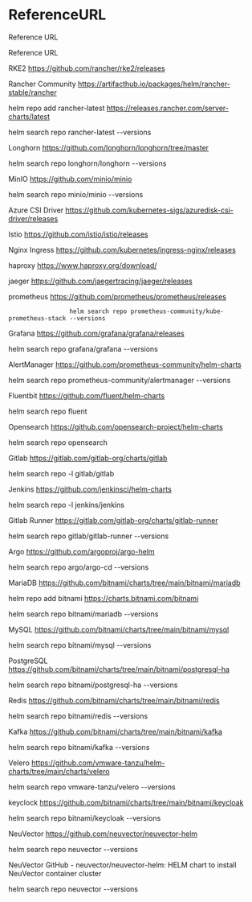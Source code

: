 # ReferenceURL

Reference URL

Reference URL

RKE2  https://github.com/rancher/rke2/releases 

Rancher Community https://artifacthub.io/packages/helm/rancher-stable/rancher 

helm repo add rancher-latest https://releases.rancher.com/server-charts/latest

helm search repo rancher-latest --versions 

Longhorn https://github.com/longhorn/longhorn/tree/master 

helm search repo longhorn/longhorn --versions

MinIO https://github.com/minio/minio 

 helm search repo minio/minio --versions

Azure CSI Driver https://github.com/kubernetes-sigs/azuredisk-csi-driver/releases 

Istio https://github.com/istio/istio/releases 

Nginx Ingress https://github.com/kubernetes/ingress-nginx/releases 

haproxy https://www.haproxy.org/download/ 

jaeger https://github.com/jaegertracing/jaeger/releases 

prometheus https://github.com/prometheus/prometheus/releases   

                     helm search repo prometheus-community/kube-prometheus-stack --versions

Grafana https://github.com/grafana/grafana/releases 

helm search repo grafana/grafana --versions

AlertManager https://github.com/prometheus-community/helm-charts 

helm search repo prometheus-community/alertmanager --versions

Fluentbit https://github.com/fluent/helm-charts 

helm search repo fluent

Opensearch  https://github.com/opensearch-project/helm-charts 

helm search repo opensearch

Gitlab https://gitlab.com/gitlab-org/charts/gitlab 

helm search repo -l gitlab/gitlab

Jenkins https://github.com/jenkinsci/helm-charts 

helm search repo -l jenkins/jenkins

Gitlab Runner https://gitlab.com/gitlab-org/charts/gitlab-runner 

helm search repo gitlab/gitlab-runner --versions

Argo https://github.com/argoproj/argo-helm 

helm search repo argo/argo-cd --versions

MariaDB https://github.com/bitnami/charts/tree/main/bitnami/mariadb 

helm repo add bitnami https://charts.bitnami.com/bitnami

helm search repo bitnami/mariadb --versions

MySQL https://github.com/bitnami/charts/tree/main/bitnami/mysql 

helm search repo bitnami/mysql --versions

PostgreSQL https://github.com/bitnami/charts/tree/main/bitnami/postgresql-ha 

helm search repo bitnami/postgresql-ha --versions 

Redis https://github.com/bitnami/charts/tree/main/bitnami/redis 

helm search repo bitnami/redis --versions

Kafka https://github.com/bitnami/charts/tree/main/bitnami/kafka 

helm search repo bitnami/kafka --versions

Velero https://github.com/vmware-tanzu/helm-charts/tree/main/charts/velero 

helm search repo vmware-tanzu/velero --versions 

keyclock https://github.com/bitnami/charts/tree/main/bitnami/keycloak 

helm search repo bitnami/keycloak --versions

NeuVector https://github.com/neuvector/neuvector-helm 

helm search repo neuvector --versions

NeuVector GitHub - neuvector/neuvector-helm: HELM chart to install NeuVector container cluster 

helm search repo neuvector --versions
